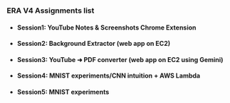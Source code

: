 ### ERA V4 Assignments list

- #### Session1: YouTube Notes & Screenshots Chrome Extension
- #### Session2: Background Extractor (web app on EC2)
- #### Session3: YouTube ➜ PDF converter (web app on EC2 using Gemini)
- #### Session4: MNIST experiments/CNN intuition + AWS Lambda
- #### Session5: MNIST experiments


